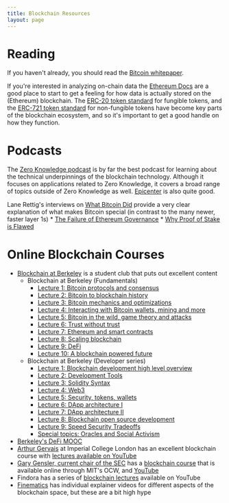 ```yaml
---
title: Blockchain Resources
layout: page
---
```


# Reading

If you haven't already, you should read the [Bitcoin whitepaper](https://bitcoin.org/bitcoin.pdf).

If you're interested in analyzing on-chain data the [Ethereum Docs](https://ethereum.org/en/developers/docs/) are a good place to start to get a feeling for how data is actually stored on the (Ethereum) blockchain.
The [ERC-20 token standard](https://ethereum.org/en/developers/docs/standards/tokens/erc-20/) for fungible tokens, and the [ERC-721 token standard](https://ethereum.org/en/developers/docs/standards/tokens/erc-721/) 
for non-fungible tokens have become key parts of the blockchain ecosystem, and so it's important to get a good handle on how they function.

# Podcasts

The [Zero Knowledge podcast](https://www.zeroknowledge.fm) is by far the best podcast for learning about the technical underpinnings of the blockchain technology.  Although it focuses on applications related to Zero Knowledge, it covers a broad range of topics outside of Zero Knowledge as well. 
[Epicenter](https://epicenter.tv/) is also quite good.

Lane Rettig's interviews on [What Bitcoin Did](https://www.whatbitcoindid.com) provide a very clear explanation of what makes Bitcoin special (in contrast to the many newer, faster layer 1s) 
	* [The Failure of Ethereum Governance](https://www.whatbitcoindid.com/podcast/the-failure-of-ethereum-governance)
	* [Why Proof of Stake is Flawed](https://www.whatbitcoindid.com/podcast/why-proof-of-stake-is-flawed)

# Online Blockchain Courses

* [Blockchain at Berkeley](https://www.youtube.com/c/BlockchainatBerkeley/videos) is a student club that puts out excellent content
  * Blockchain at Berkeley (Fundamentals)
    * [Lecture 1: Bitcoin protocols and consensus](https://www.youtube.com/watch?v=AUFOr9qWnhs)
    * [Lecture 2: Bitcoin to blockchain history](https://www.youtube.com/watch?v=zgL6Vlhg8RE)
    * [Lecture 3: Bitcoin mechanics and optimizations](https://www.youtube.com/watch?v=Z-peRVXlIw0)
    * [Lecture 4: Interacting with Bitcoin wallets, mining and more](https://www.youtube.com/watch?v=6JV4dGX_ABU)
    * [Lecture 5: Bitcoin in the wild, game theory and attacks](https://www.youtube.com/watch?v=6qfoylDftK8)
    * [Lecture 6: Trust without trust](https://www.youtube.com/watch?v=KhBNWlQHwFg)
    * [Lecture 7: Ethereum and smart contracts](https://www.youtube.com/watch?v=GW7L1lAU9oA)
    * [Lecture 8: Scaling blockchain](https://www.youtube.com/watch?v=6TBNPVkATEc)
    * [Lecture 9: DeFi](https://www.youtube.com/watch?v=XzBrZq7jjb4)
    * [Lecture 10: A blockchain powered future](https://www.youtube.com/watch?v=_c9HYeYFKRc)
  * Blockchain at Berkeley (Developer series)
    * [Lecture 1: Blockchain development high level overview](https://www.youtube.com/watch?v=wKZaB4LNVg8)
    * [Lecture 2: Development Tools](https://www.youtube.com/watch?v=8UW-SHHt41k)
    * [Lecture 3: Solidity Syntax](https://www.youtube.com/watch?v=j7oITlQLhhg)
    * [Lecture 4: Web3](https://www.youtube.com/watch?v=-FvmBZRD_sA)
    * [Lecture 5: Security, tokens, wallets](https://www.youtube.com/watch?v=3Cx8Q9vheGs)
    * [Lecture 6: DApp architecture I](https://www.youtube.com/watch?v=KBSq8-LnUDI)
    * [Lecture 7: DApp architecture II](https://www.youtube.com/watch?v=_SWgJzSaVkY)
    * [Lecture 8: Blockchain open source development](https://www.youtube.com/watch?v=WyprBFQzc3c)
    * [Lecture 9: Speed Security Tradeoffs](https://www.youtube.com/watch?v=p88-pBfyKm8)
    * [Special topics: Oracles and Social Activism](https://www.youtube.com/watch?v=LXuvAhBSVnQ)
* [Berkeley's DeFi MOOC](https://defi-learning.org/)
* [Arthur Gervais](https://arthurgervais.com/) at Imperial College London has an excellent blockchain course with [lectures available on YouTube](https://www.youtube.com/playlist?list=PLOa3v6xgsJullbz4uD13nm-U5D_cw0xLh)
* [Gary Gensler, current chair of the SEC](https://www.sec.gov/biography/gary-gensler) has a [blockchain course](https://ocw.mit.edu/courses/sloan-school-of-management/15-s12-blockchain-and-money-fall-2018/video-lectures/) that is available online through MIT's OCW, and [YouTube](https://www.youtube.com/playlist?list=PLUl4u3cNGP63UUkfL0onkxF6MYgVa04Fn)
* Findora has a series of [blockchain lectures](https://www.youtube.com/playlist?list=PLQJsVdrTRY9SFcDmnJUoWnj_d2fbJTXsK) available on YouTube
* [Finematics](https://www.youtube.com/channel/UCh1ob28ceGdqohUnR7vBACA) has individual explainer videos for different aspects of the blockchain space, but these are a bit high hype
